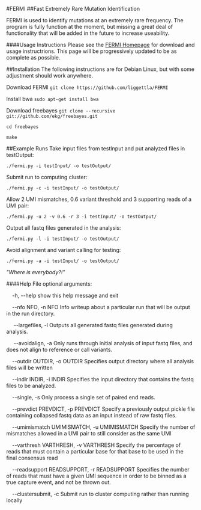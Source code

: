 #FERMI
##Fast Extremely Rare Mutation Identification

FERMI is used to identify mutations at an extremely rare frequency.
The program is fully function at the moment, but missing a great deal of 
functionality that will be added in the future to increase useability.

####Usage Instructions
Please see the [FERMI Homepage](http://liggettla.github.io/FERMI/) for
download and usage instructrions. This page will be progressively updated
to be as complete as possible.

##Installation
The following instructions are for Debian Linux, but with some adjustment should work anywhere.

Download FERMI
`git clone https://github.com/liggettla/FERMI`

Install bwa
`sudo apt-get install bwa`

Download freebayes
`git clone --recursive git://github.com/ekg/freebayes.git`

`cd freebayes`

`make`

##Example Runs
Take input files from testInput and put analyzed files in testOutput:

`./fermi.py -i testInput/ -o testOutput/`

Submit run to computing cluster:

`./fermi.py -c -i testInput/ -o testOutput/`

Allow 2 UMI mismatches, 0.6 variant threshold and 3 supporting reads of a UMI pair:

`./fermi.py -u 2 -v 0.6 -r 3 -i testInput/ -o testOutput/`

Output all fastq files generated in the analysis:

`./fermi.py -l -i testInput/ -o testOutput/`

Avoid alignment and variant calling for testing:

`./fermi.py -a -i testInput/ -o testOutput/`

*"Where is everybody?!"*

####Help File
optional arguments:

  &nbsp;&nbsp;&nbsp;&nbsp;-h, --help            show this help message and exit
  
  &nbsp;&nbsp;&nbsp;&nbsp;--nfo NFO, -n NFO     Info writeup about a particular run that will be
                        output in the run directory.
                        
 &nbsp;&nbsp;&nbsp;&nbsp; --largefiles, -l      Outputs all generated fastq files generated during
                        analysis.
                        
 &nbsp;&nbsp;&nbsp;&nbsp; --avoidalign, -a      Only runs through initial analysis of input fastq
                        files, and does not align to reference or call
                        variants.
                        
  &nbsp;&nbsp;&nbsp;&nbsp;--outdir OUTDIR, -o OUTDIR
                        Specifies output directory where all analysis files
                        will be written
                        
  &nbsp;&nbsp;&nbsp;&nbsp;--indir INDIR, -i INDIR
                        Specifies the input directory that contains the fastq
                        files to be analyzed.
                        
  &nbsp;&nbsp;&nbsp;&nbsp;--single, -s          Only process a single set of paired end reads.
  
  &nbsp;&nbsp;&nbsp;&nbsp;--prevdict PREVDICT, -p PREVDICT
                        Specify a previously output pickle file containing
                        collapsed fastq data as an input instead of raw fastq
                        files.
                        
  &nbsp;&nbsp;&nbsp;&nbsp;--umimismatch UMIMISMATCH, -u UMIMISMATCH
                        Specify the number of mismatches allowed in a UMI pair
                        to still consider as the same UMI
                        
  &nbsp;&nbsp;&nbsp;&nbsp;--varthresh VARTHRESH, -v VARTHRESH
                        Specify the percentage of reads that must contain a
                        particular base for that base to be used in the final
                        consensus read
                        
  &nbsp;&nbsp;&nbsp;&nbsp;--readsupport READSUPPORT, -r READSUPPORT
                        Specifies the number of reads that must have a given
                        UMI sequence in order to be binned as a true capture
                        event, and not be thrown out.
                        
  &nbsp;&nbsp;&nbsp;&nbsp;--clustersubmit, -c   Submit run to cluster computing rather than running
                        locally
